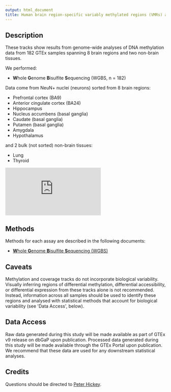 ```yaml
---
output: html_document
title: Human brain region-specific variably methylated regions (VMRs) are enriched for heritability of distinct neuropsychiatric traits
---
```


## Description

These tracks show results from genome-wide analyses of DNA methylation data from 182 GTEx samples spanning 8 brain regions and two non-brain tissues. 

We performed:

- **W**hole **G**enome **B**isulfite **S**equencing (WGBS, n = 182)

Data come from NeuN+ nuclei (neurons) sorted from 8 brain regions:

- Prefrontal cortex (BA9)
- Anterior cingulate cortex (BA24)
- Hippocampus
- Nucleus accumbens (basal ganglia)
- Caudate (basal ganglia)
- Putamen (basal ganglia)
- Amygdala
- Hypothalamus

and 2 bulk (not sorted) non-brain tissues:

- Lung 
- Thyroid

![Individual-level dataset matrix](https:/github.com/hansenlab/egtex_brain_wgbs/blob/master/genome_browser/figures/individual-level_dataset_matrix.pdf)

## Methods

Methods for each assay are described in the following documents:

- [**W**hole **G**enome **B**isulfite **S**equencing (WGBS)](https:/github.com/hansenlab/egtex_brain_wgbs/blob/master/genome_browser/docs/WGBS.html)

## Caveats

Methylation and coverage tracks do not incorporate biological variability. 
Visually inferring regions of differential methylation, differential accessibility, or differential expression from these tracks alone is not recommended.
Instead, information across all samples should be used to identify these regions and analysed with statistical methods that account for biological variability (see 'Data Access', below). 

## Data Access

Raw data generated during this study will be made available as part of GTEx v9 release on dbGaP upon publication. Processed data generated during this study will be made available through the GTEx Portal upon publication. 
We recommend that these data are used for any downstream statistical analyses.

## Credits

Questions should be directed to [Peter Hickey](mailto:peter.hickey@gmail.com).

